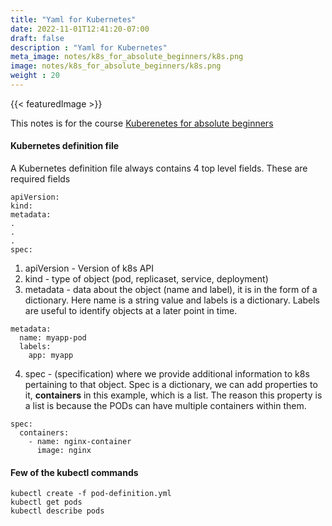 ```yaml
---
title: "Yaml for Kubernetes"
date: 2022-11-01T12:41:20-07:00
draft: false
description : "Yaml for Kubernetes"
meta_image: notes/k8s_for_absolute_beginners/k8s.png
image: notes/k8s_for_absolute_beginners/k8s.png
weight : 20
---
```

{{< featuredImage >}}

This notes is for the course [Kuberenetes for absolute beginners](https://www.udemy.com/course/learn-kubernetes/)

#### Kubernetes definition file

A Kubernetes definition file always contains 4 top level fields. These are required fields

```
apiVersion:
kind:
metadata:
.
.
.
spec:
```

1) apiVersion - Version of k8s API
2) kind - type of object (pod, replicaset, service, deployment)
3) metadata - data about the object (name and label), it is in the form of a dictionary. Here name is a string value and labels is a dictionary. Labels are useful to identify objects at a later point in time.
```
metadata:
  name: myapp-pod
  labels:
    app: myapp
```
4) spec - (specification) where we provide additional information to k8s pertaining to that object. Spec is a dictionary, we can add  properties to it, **containers** in this example, which is a list. The reason this property is a list is because the PODs can have multiple containers within them.

```
spec:
  containers:
    - name: nginx-container
      image: nginx
```


#### Few of the kubectl commands

```
kubectl create -f pod-definition.yml
kubectl get pods
kubectl describe pods
```